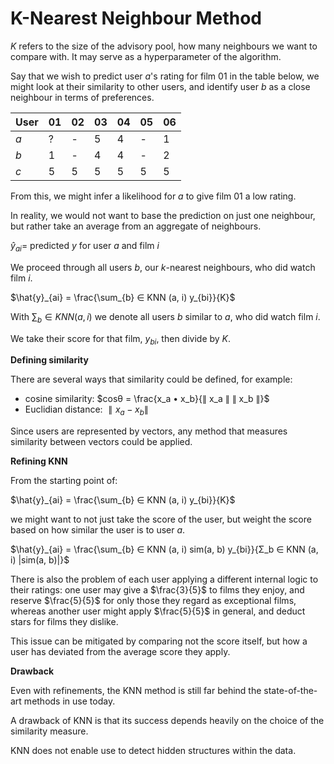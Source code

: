 # K-Nearest Neighbour Method

$K$ refers to the size of the advisory pool, how many neighbours we want to compare with. It may serve as a hyperparameter of the algorithm.

Say that we wish to predict user $a$'s rating for film $01$ in the table below, we might look at their similarity to other users, and identify user $b$ as a close neighbour in terms of preferences.

| User | 01  | 02  | 03  | 04  | 05  | 06  |
| ---- | --- | --- | --- | --- | --- | --- |
| $a$  | ?   | -   | 5   | 4   | -   | 1   |
| $b$  | 1   | -   | 4   | 4   | -   | 2   |
| $c$  | 5   | 5   | 5   | 5   | 5   | 5   |

From this, we might infer a likelihood for $a$ to give film $01$ a low rating.

In reality, we would not want to base the prediction on just one neighbour, but rather take an average from an aggregate of neighbours.

$\hat{y}_{ai} =$ predicted $y$ for user $a$ and film $i$

We proceed through all users $b$, our $k$-nearest neighbours, who did watch film $i$.

$\hat{y}_{ai} = \frac{\sum_{b} ∈ KNN (a, i) y_{bi}}{K}$

With $\sum_{b} ∈ KNN (a, i)$ we denote all users $b$ similar to $a$, who did watch film $i$.

We take their score for that film, $y_{bi}$, then divide by $K$.

**Defining similarity**

There are several ways that similarity could be defined, for example:

- cosine similarity: $cosθ = \frac{x_a • x_b}{∥ x_a ∥ ∥ x_b ∥}$
- Euclidian distance: $∥ x_a - x_b ∥$

Since users are represented by vectors, any method that measures similarity between vectors could be applied.

**Refining KNN**

From the starting point of:

$\hat{y}_{ai} = \frac{\sum_{b} ∈ KNN (a, i) y_{bi}}{K}$

we might want to not just take the score of the user, but weight the score based on how similar the user is to user $a$.

$\hat{y}_{ai} = \frac{\sum_{b} ∈ KNN (a, i) sim(a, b) y_{bi}}{Σ_b ∈ KNN (a, i) |sim(a, b)|}$

There is also the problem of each user applying a different internal logic to their ratings: one user may give a $\frac{3}{5}$ to films they enjoy, and reserve $\frac{5}{5}$ for only those they regard as exceptional films, whereas another user might apply $\frac{5}{5}$ in general, and deduct stars for films they dislike.

This issue can be mitigated by comparing not the score itself, but how a user has deviated from the average score they apply.

**Drawback**

Even with refinements, the KNN method is still far behind the state-of-the-art methods in use today.

A drawback of KNN is that its success depends heavily on the choice of the similarity measure.

KNN does not enable use to detect hidden structures within the data.
